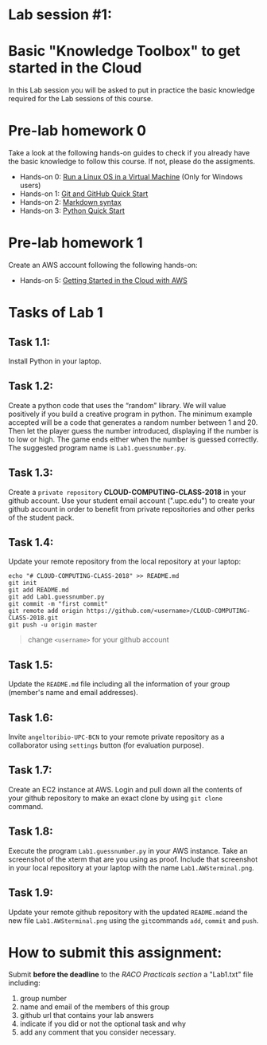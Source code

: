 # Lab session #1: 
# Basic "Knowledge Toolbox" to get started in the Cloud
In this Lab session you will be asked to put in practice the basic knowledge required for the Lab sessions of this course.



#  Pre-lab homework 0 
Take a look at the following hands-on guides to check if you already have the basic knowledge to follow this course. If not, please do the assigments. 
* Hands-on 0: [Run a Linux OS in a Virtual Machine](https://github.com/angeltoribio-UPC-BCN/Quick-Start/blob/master/LinuxOS-VirtualMachine.md) (Only for Windows users)
* Hands-on 1: [Git and GitHub Quick Start](https://github.com/angeltoribio-UPC-BCN/Quick-Start/blob/master/Git-Github-Quick-Start.md)
* Hands-on 2: [Markdown syntax](https://github.com/angeltoribio-UPC-BCN/Quick-Start/blob/master/Quick-Start-Markdown.md)
* Hands-on 3: [Python Quick Start](https://github.com/angeltoribio-UPC-BCN/Quick-Start/blob/master/Python-Quick-Start.md) 

#  Pre-lab homework 1
Create an AWS account following the following hands-on:
* Hands-on 5: [Getting Started in the Cloud with AWS](https://github.com/angeltoribio-UPC-BCN/Quick-Start/blob/master/Quick-Start-AWS.md)

#  Tasks of Lab 1 
## Task 1.1: 
Install Python in your laptop.
## Task 1.2: 
Create a python code that uses the “random” library. We will value positively if you build a creative program in python. The minimum example accepted will be a code that generates a random number between 1 and 20. Then let the player guess the number introduced, displaying if the number is to low or high. The game ends either when the number is guessed correctly. The suggested program name is `Lab1.guessnumber.py`. 
## Task 1.3:  
Create a `private repository` **CLOUD-COMPUTING-CLASS-2018** in your github account. Use your student email account (".upc.edu") to create your github account in order to benefit from private repositories and other perks of the student pack.
## Task 1.4:  
Update your remote repository from the local repository at your laptop:
```
echo "# CLOUD-COMPUTING-CLASS-2018" >> README.md
git init
git add README.md
git add Lab1.guessnumber.py
git commit -m "first commit"
git remote add origin https://github.com/<username>/CLOUD-COMPUTING-CLASS-2018.git
git push -u origin master
```
> change `<username>` for your github account

## Task 1.5:  
Update the `README.md` file including all the information of your group (member's name and email addresses).
## Task 1.6:  
Invite `angeltoribio-UPC-BCN` to your remote private repository as a collaborator using `settings` button (for evaluation purpose).
## Task 1.7:  
Create an EC2 instance at AWS. Login and pull down all the contents of your github repository to make an exact clone by using `git clone` command. 
## Task 1.8:  
Execute the program `Lab1.guessnumber.py` in your AWS instance. Take an screenshot of the xterm that are you using as proof. 
Include that screenshot in your local repository at your laptop with the name `Lab1.AWSterminal.png`.
## Task 1.9:    
Update your remote github repository with the updated `README.md`and the new file `Lab1.AWSterminal.png` using the `git`commands `add`, `commit` and `push`.  

# How to submit this assignment:
Submit **before the deadline** to the *RACO Practicals section* a "Lab1.txt" file including: 

1. group number
2. name and email of the members of this group
3. github url that contains your lab answers
4. indicate if you did or not the optional task and why 
5. add any comment that you consider necessary.

